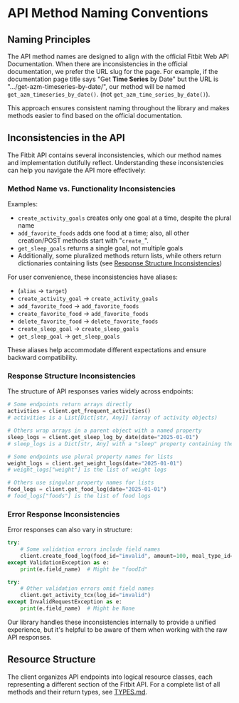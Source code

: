 # API Method Naming Conventions

## Naming Principles

The API method names are designed to align with the official Fitbit Web API
Documentation. When there are inconsistencies in the official documentation, we
prefer the URL slug for the page. For example, if the documentation page title
says "Get **Time Series** by Date" but the URL is
".../get-azm-timeseries-by-date/", our method will be named
`get_azm_timeseries_by_date()`. (not `get_azm_time_series_by_date()`).

This approach ensures consistent naming throughout the library and makes methods
easier to find based on the official documentation.

## Inconsistencies in the API

The Fitbit API contains several inconsistencies, which our method names and
implementation dutifully reflect. Understanding these inconsistencies can help
you navigate the API more effectively:

### Method Name vs. Functionality Inconsistencies

Examples:

- `create_activity_goals` creates only one goal at a time, despite the plural
  name
- `add_favorite_foods` adds one food at a time; also, all other creation/POST
  methods start with "`create_`".
- `get_sleep_goals` returns a single goal, not multiple goals
- Additionally, some pluralized methods return lists, while others return
  dictionaries containing lists (see
  [Response Structure Inconsistencies](#response-structure-inconsistencies))

For user convenience, these inconsistencies have aliases:

- (`alias` -> `target`)
- `create_activity_goal` -> `create_activity_goals`
- `add_favorite_food` -> `add_favorite_foods`
- `create_favorite_food` -> `add_favorite_foods`
- `delete_favorite_food` -> `delete_favorite_foods`
- `create_sleep_goal` -> `create_sleep_goals`
- `get_sleep_goal` -> `get_sleep_goals`

These aliases help accommodate different expectations and ensure backward
compatibility.

### Response Structure Inconsistencies

The structure of API responses varies widely across endpoints:

```python
# Some endpoints return arrays directly
activities = client.get_frequent_activities()
# activities is a List[Dict[str, Any]] (array of activity objects)

# Others wrap arrays in a parent object with a named property
sleep_logs = client.get_sleep_log_by_date(date="2025-01-01")
# sleep_logs is a Dict[str, Any] with a "sleep" property containing the array

# Some endpoints use plural property names for lists
weight_logs = client.get_weight_logs(date="2025-01-01")
# weight_logs["weight"] is the list of weight logs

# Others use singular property names for lists
food_logs = client.get_food_log(date="2025-01-01")
# food_logs["foods"] is the list of food logs
```

### Error Response Inconsistencies

Error responses can also vary in structure:

```python
try:
    # Some validation errors include field names
    client.create_food_log(food_id="invalid", amount=100, meal_type_id=1)
except ValidationException as e:
    print(e.field_name)  # Might be "foodId"

try:
    # Other validation errors omit field names
    client.get_activity_tcx(log_id="invalid")
except InvalidRequestException as e:
    print(e.field_name)  # Might be None
```

Our library handles these inconsistencies internally to provide a unified
experience, but it's helpful to be aware of them when working with the raw API
responses.

## Resource Structure

The client organizes API endpoints into logical resource classes, each
representing a different section of the Fitbit API. For a complete list of all
methods and their return types, see
[TYPES.md](TYPES.md#method-return-types-reference).
